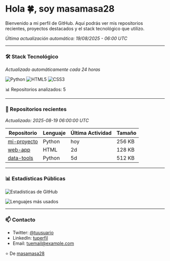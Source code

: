 # Hola 🍀, soy masamasa28

Bienvenido a mi perfil de GitHub. Aquí podrás ver mis repositorios recientes, proyectos destacados y el stack tecnológico que utilizo.

*Última actualización automática: 19/08/2025 - 06:00 UTC*

---

<!-- START_SECTION:tech_stack -->
### 🛠️ Stack Tecnológico
*Actualizado automáticamente cada 24 horas*

![Python](https://img.shields.io/badge/Python-3776AB?style=for-the-badge&logo=python&logoColor=white)
![HTML5](https://img.shields.io/badge/HTML5-E34F26?style=for-the-badge&logo=html5&logoColor=white)
![CSS3](https://img.shields.io/badge/CSS3-1572B6?style=for-the-badge&logo=css3&logoColor=white)

📊 Repositorios analizados: 5
<!-- END_SECTION:tech_stack -->

---

<!-- START_SECTION:repo_analysis -->
### 📂 Repositorios recientes
*Actualizado: 2025-08-19 06:00:00 UTC*

| Repositorio | Lenguaje | Última Actividad | Tamaño |
|------------|---------|----------------|--------|
| [mi-proyecto](https://github.com/masamasa28/mi-proyecto) | Python | hoy | 256 KB |
| [web-app](https://github.com/masamasa28/web-app) | HTML | 2d | 128 KB |
| [data-tools](https://github.com/masamasa28/data-tools) | Python | 5d | 512 KB |
<!-- END_SECTION:repo_analysis -->

---

### 📊 Estadísticas Públicas

![Estadísticas de GitHub](https://github-readme-stats.vercel.app/api?username=masamasa28&show_icons=true&theme=default)

![Lenguajes más usados](https://github-readme-stats.vercel.app/api/top-langs/?username=masamasa28&layout=compact)

---

### 📫 Contacto

- Twitter: [@tuusuario](https://twitter.com/tuusuario)
- LinkedIn: [tuperfil](https://linkedin.com/in/tuperfil)
- Email: tuemail@example.com

⭐️ De [masamasa28](https://github.com/masamasa28)
